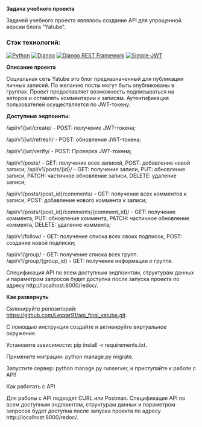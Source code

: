 **Задача учебного проекта**

Задачей учебного проекта являлось создание API для упрощенной версии блога "Yatube".

### Стэк технологий:

[![Python](https://img.shields.io/badge/-Python-464646?style=flat-square&logo=Python)](https://www.python.org/)
[![Django](https://img.shields.io/badge/-Django-464646?style=flat-square&logo=Django)](https://www.djangoproject.com/)
[![Django REST Framework](https://img.shields.io/badge/-Django%20REST%20Framework-464646?style=flat-square&logo=Django%20REST%20Framework)](https://www.django-rest-framework.org/)
[![Simple-JWT](https://img.shields.io/badge/-JWT-464646?style=flat-square&logo=JWT)](https://jwt.io/)

**Описание проекта**

Социальная сеть Yatube это блог предназначенный для публикации личных записей. По желанию посты могут быть опубликованы в группах. Проект предоставляет возможность подписываться на авторов и оставлять комментарии к записям. Аутентификация пользователей осуществляется по JWT-токену.

**Доступные эндпоинты:**

/api/v1/jwt/create/ - POST: получение JWT-токена;

/api/v1/jwt/refresh/ - POST: обновление JWT-токена;

/api/v1/jwt/verify/ - POST: Проверка JWT-токена;

/api/v1/posts/ - GET: получение всех записей, POST: добавление новой записи;
/api/v1/posts/{id}/ - GET: получение записи, PUT: обновление записи, PATCH: частичное обновление записи, DELETE: удаление записи;

/api/v1/posts/{post_id}/comments/ - GET: получение всех комментов к записи, POST: добавление нового коммента к записи;

/api/v1/posts/{post_id}/comments/{comment_id}/ - GET: получение коммента, PUT: обновление коммента, PATCH: частичное обновление коммента, DELETE: удаление коммента;

/api/v1/follow/ - GET: получение списка всех своих подписок, POST: создание новой подписки;

/api/v1/group/ - GET: получение списка всех групп. /api/v1/group/{group_id} - GET: получение информации о группе.

Спецификация API по всем доступным эндпоинтам, структурам данных и параметром запросов будет доступна после запуска проекта по адресу http://localhost:8000/redoc/.


**Как развернуть**

Склонируйте репозиторий: https://github.com/Lexxar91/api_final_yatube.git.

С помощью инструкции создайте и активируйте виртуальное окружение.

Установите зависимости: pip install -r requirements.txt.

Примените миграции: python manage.py migrate.

Запустите сервер: python manage.py runserver, и приступайте к работе с API!

Как работать с API

Для работы с API подходят CURL или Postman. Спецификация API по всем доступным эндпоинтам, структурам данных и параметром запросов будет доступна после запуска проекта по адресу http://localhost:8000/redoc/.
